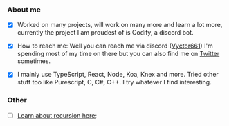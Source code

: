 ### About me
- [x] Worked on many projects, will work on many more and learn a lot more, currently the project I am proudest of is Codify, a discord bot. 

- [x] How to reach me: Well you can reach me via discord ([Vyctor661](https://discordapp.com/users/270972671490129921)) I'm spending most of my time on there but you can also find me on [Twitter](https://twitter.com/Vyctor661) sometimes.

- [x] I mainly use TypeScript, React, Node, Koa, Knex and more. Tried other stuff too like Purescript, C, C#, C++. I try whatever I find interesting.


### Other

- [ ] [Learn about recursion here](https://github.com/Vyctor661);

